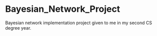 # Bayesian_Network_Project
Bayesian network implementation project given to me in my second CS degree year.
